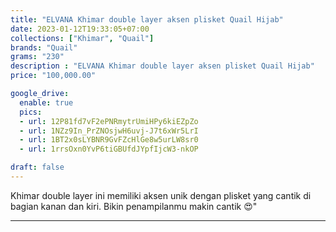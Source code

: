 ```yaml
---
title: "ELVANA Khimar double layer aksen plisket Quail Hijab"
date: 2023-01-12T19:33:05+07:00
collections: ["Khimar", "Quail"]
brands: "Quail"
grams: "230"
description : "ELVANA Khimar double layer aksen plisket Quail Hijab"
price: "100,000.00"

google_drive:
  enable: true
  pics:
  - url: 12P81fd7vF2ePNRmytrUmiHPy6kiEZpZo
  - url: 1NZz9In_PrZNOsjwH6uvj-J7t6xWr5LrI
  - url: 1BT2x0sLYBNR9GvFZcHlGe8w5urLW8sr0
  - url: 1rrsOxn0YvP6tiGBUfdJYpfIjcW3-nkOP

draft: false
---
```


Khimar double layer ini memiliki aksen unik dengan plisket yang cantik di bagian kanan dan kiri. Bikin penampilanmu makin cantik 😍"

------------    
 
